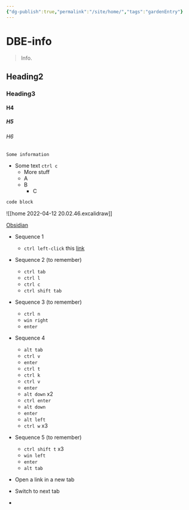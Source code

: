 ```yaml
---
{"dg-publish":true,"permalink":"/site/home/","tags":"gardenEntry"}
---
```

# DBE-info
> Info. 

## Heading2
### Heading3
#### H4
##### H5
###### H6
```ad-info
Some information
```

- Some text `ctrl c` 
	- More stuff
	- A
	- B
		- C

```sh
code block
```

![[home 2022-04-12 20.02.46.excalidraw]]

[Obsidian](https://obsidian.md/)

- Sequence 1
	- `ctrl left-click` this [link](https://obsidian.md/)
- Sequence 2 (to remember)
	- `ctrl tab`
	- `ctrl l`
	- `ctrl c`
	- `ctrl shift tab`
- Sequence 3 (to remember)
	- `ctrl n`
	- `win right`
	- `enter`
- Sequence 4
	- `alt tab`
	- `ctrl v`
	- `enter`
	- `ctrl t`
	- `ctrl k`
	- `ctrl v`
	- `enter`
	- `alt down` x2
	- `ctrl enter`
	- `alt down`
	- `enter`
	- `alt left`
	- `ctrl w` x3
- Sequence 5 (to remember)
	- `ctrl shift t` x3
	- `win left`
	- `enter`
	- `alt tab`

- Open a link in a new tab
- Switch to next tab
- 